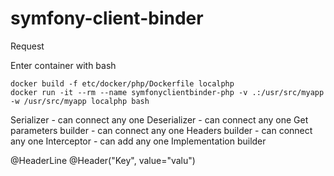 # symfony-client-binder
Request

Enter container with bash

```
docker build -f etc/docker/php/Dockerfile localphp
docker run -it --rm --name symfonyclientbinder-php -v .:/usr/src/myapp -w /usr/src/myapp localphp bash
```

Serializer - can connect any one
Deserializer - can connect any one
Get parameters builder - can connect any one
Headers builder - can connect any one
Interceptor - can add any one
Implementation builder

@HeaderLine
@Header("Key", value="valu")
